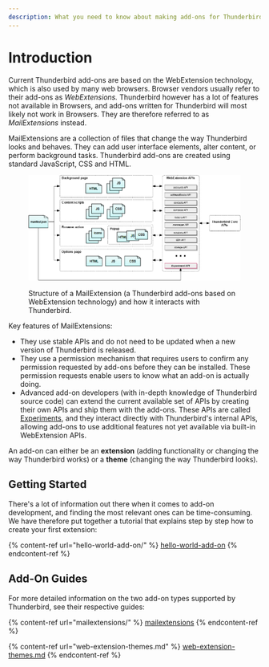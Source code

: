 ```yaml
---
description: What you need to know about making add-ons for Thunderbird.
---
```


# Introduction

Current Thunderbird add-ons are based on the WebExtension technology, which is also used by many web browsers. Browser vendors usually refer to their add-ons as _WebExtensions._ Thunderbird however has a lot of features not available in Browsers, and add-ons written for Thunderbird will most likely not work in Browsers. They are therefore referred to as _MailExtensions_ instead.

MailExtensions are a collection of files that change the way Thunderbird looks and behaves. They can add user interface elements, alter content, or perform background tasks. Thunderbird add-ons are created using standard JavaScript, CSS and HTML.

<figure><img src="../.gitbook/assets/webext_diagram (1).png" alt="Structure of a MailExtension (a Thunderbird add-ons based on WebExtension technology) and how it interacts with Thunderbird."><figcaption><p>Structure of a MailExtension (a Thunderbird add-ons based on WebExtension technology) and how it interacts with Thunderbird.</p></figcaption></figure>

Key features of MailExtensions:

* They use stable APIs and do not need to be updated when a new version of Thunderbird is released.
* They use a permission mechanism that requires users to confirm any permission requested by add-ons before they can be installed. These permission requests enable users to know what an add-on is actually doing.&#x20;
* Advanced add-on developers (with in-depth knowledge of Thunderbird source code) can extend the current available set of APIs by creating their own APIs and ship them with the add-ons. These APIs are called [Experiments](mailextensions/#experiment-apis), and they interact directly with Thunderbird's internal APIs, allowing add-ons to use additional features not yet available via built-in WebExtension APIs.

An add-on can either be an **extension** (adding functionality or changing the way Thunderbird works) or a **theme** (changing the way Thunderbird looks).

## Getting Started

There's a lot of information out there when it comes to add-on development, and finding the most relevant ones can be time-consuming. We have therefore put together a tutorial that explains step by step how to create your first extension:

{% content-ref url="hello-world-add-on/" %}
[hello-world-add-on](hello-world-add-on/)
{% endcontent-ref %}

## Add-On Guides

For more detailed information on the two add-on types supported by Thunderbird, see their respective guides:

{% content-ref url="mailextensions/" %}
[mailextensions](mailextensions/)
{% endcontent-ref %}

{% content-ref url="web-extension-themes.md" %}
[web-extension-themes.md](web-extension-themes.md)
{% endcontent-ref %}
